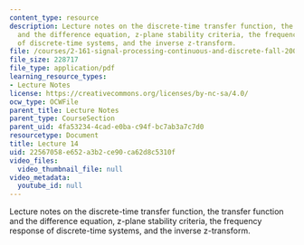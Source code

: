 ```yaml
---
content_type: resource
description: Lecture notes on the discrete-time transfer function, the transfer function
  and the difference equation, z-plane stability criteria, the frequency response
  of discrete-time systems, and the inverse z-transform.
file: /courses/2-161-signal-processing-continuous-and-discrete-fall-2008/22567058e652a3b2ce90ca62d8c5310f_lecture_14.pdf
file_size: 228717
file_type: application/pdf
learning_resource_types:
- Lecture Notes
license: https://creativecommons.org/licenses/by-nc-sa/4.0/
ocw_type: OCWFile
parent_title: Lecture Notes
parent_type: CourseSection
parent_uid: 4fa53234-4cad-e0ba-c94f-bc7ab3a7c7d0
resourcetype: Document
title: Lecture 14
uid: 22567058-e652-a3b2-ce90-ca62d8c5310f
video_files:
  video_thumbnail_file: null
video_metadata:
  youtube_id: null
---
```

Lecture notes on the discrete-time transfer function, the transfer function and the difference equation, z-plane stability criteria, the frequency response of discrete-time systems, and the inverse z-transform.